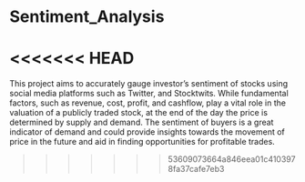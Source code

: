 # Sentiment_Analysis
<<<<<<< HEAD
=======
This project aims to accurately gauge investor’s sentiment of stocks using social media platforms such as Twitter, and Stocktwits. While fundamental factors, such as revenue, cost, profit, and cashflow, play a vital role in the valuation of a publicly traded stock, at the end of the day the price is determined by supply and demand. The sentiment of buyers is a great indicator of demand and could provide insights towards the movement of price in the future and aid in finding opportunities for profitable trades.
>>>>>>> 53609073664a846eea01c4103978fa37cafe7eb3
